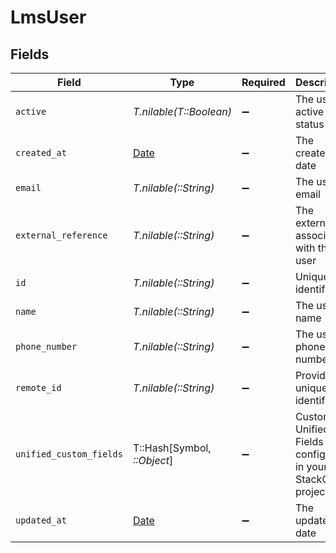# LmsUser


## Fields

| Field                                                                                        | Type                                                                                         | Required                                                                                     | Description                                                                                  | Example                                                                                      |
| -------------------------------------------------------------------------------------------- | -------------------------------------------------------------------------------------------- | -------------------------------------------------------------------------------------------- | -------------------------------------------------------------------------------------------- | -------------------------------------------------------------------------------------------- |
| `active`                                                                                     | *T.nilable(T::Boolean)*                                                                      | :heavy_minus_sign:                                                                           | The user active status                                                                       | true                                                                                         |
| `created_at`                                                                                 | [Date](https://ruby-doc.org/stdlib-2.6.1/libdoc/date/rdoc/Date.html)                         | :heavy_minus_sign:                                                                           | The created_at date                                                                          | 2021-01-01T01:01:01.000Z                                                                     |
| `email`                                                                                      | *T.nilable(::String)*                                                                        | :heavy_minus_sign:                                                                           | The user email                                                                               | john@dew.com                                                                                 |
| `external_reference`                                                                         | *T.nilable(::String)*                                                                        | :heavy_minus_sign:                                                                           | The external ID associated with this user                                                    | al60043                                                                                      |
| `id`                                                                                         | *T.nilable(::String)*                                                                        | :heavy_minus_sign:                                                                           | Unique identifier                                                                            | 8187e5da-dc77-475e-9949-af0f1fa4e4e3                                                         |
| `name`                                                                                       | *T.nilable(::String)*                                                                        | :heavy_minus_sign:                                                                           | The user name                                                                                | John Dew                                                                                     |
| `phone_number`                                                                               | *T.nilable(::String)*                                                                        | :heavy_minus_sign:                                                                           | The user phone number                                                                        | +1234567890                                                                                  |
| `remote_id`                                                                                  | *T.nilable(::String)*                                                                        | :heavy_minus_sign:                                                                           | Provider's unique identifier                                                                 | 8187e5da-dc77-475e-9949-af0f1fa4e4e3                                                         |
| `unified_custom_fields`                                                                      | T::Hash[Symbol, *::Object*]                                                                  | :heavy_minus_sign:                                                                           | Custom Unified Fields configured in your StackOne project                                    | {<br/>"my_project_custom_field_1": "REF-1236",<br/>"my_project_custom_field_2": "some other value"<br/>} |
| `updated_at`                                                                                 | [Date](https://ruby-doc.org/stdlib-2.6.1/libdoc/date/rdoc/Date.html)                         | :heavy_minus_sign:                                                                           | The updated_at date                                                                          | 2021-01-01T01:01:01.000Z                                                                     |